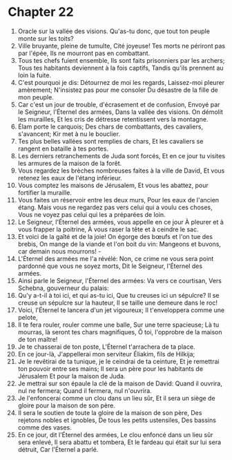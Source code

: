 # Chapter 22

1. Oracle sur la vallée des visions. Qu'as-tu donc, que tout ton peuple monte sur les toits?
2. Ville bruyante, pleine de tumulte, Cité joyeuse! Tes morts ne périront pas par l'épée, Ils ne mourront pas en combattant.
3. Tous tes chefs fuient ensemble, Ils sont faits prisonniers par les archers; Tous tes habitants deviennent à la fois captifs, Tandis qu'ils prennent au loin la fuite.
4. C'est pourquoi je dis: Détournez de moi les regards, Laissez-moi pleurer amèrement; N'insistez pas pour me consoler Du désastre de la fille de mon peuple.
5. Car c'est un jour de trouble, d'écrasement et de confusion, Envoyé par le Seigneur, l'Éternel des armées, Dans la vallée des visions. On démolit les murailles, Et les cris de détresse retentissent vers la montagne.
6. Élam porte le carquois; Des chars de combattants, des cavaliers, s'avancent; Kir met à nu le bouclier.
7. Tes plus belles vallées sont remplies de chars, Et les cavaliers se rangent en bataille à tes portes.
8. Les derniers retranchements de Juda sont forcés, Et en ce jour tu visites les armures de la maison de la forêt.
9. Vous regardez les brèches nombreuses faites à la ville de David, Et vous retenez les eaux de l'étang inférieur.
10. Vous comptez les maisons de Jérusalem, Et vous les abattez, pour fortifier la muraille.
11. Vous faites un réservoir entre les deux murs, Pour les eaux de l'ancien étang. Mais vous ne regardez pas vers celui qui a voulu ces choses, Vous ne voyez pas celui qui les a préparées de loin.
12. Le Seigneur, l'Éternel des armées, vous appelle en ce jour À pleurer et à vous frapper la poitrine, À vous raser la tête et à ceindre le sac.
13. Et voici de la gaîté et de la joie! On égorge des bœufs et l'on tue des brebis, On mange de la viande et l'on boit du vin: Mangeons et buvons, car demain nous mourrons! -
14. L'Éternel des armées me l'a révélé: Non, ce crime ne vous sera point pardonné que vous ne soyez morts, Dit le Seigneur, l'Éternel des armées.
15. Ainsi parle le Seigneur, l'Éternel des armées: Va vers ce courtisan, Vers Schebna, gouverneur du palais:
16. Qu'y a-t-il à toi ici, et qui as-tu ici, Que tu creuses ici un sépulcre? Il se creuse un sépulcre sur la hauteur, Il se taille une demeure dans le roc!
17. Voici, l'Éternel te lancera d'un jet vigoureux; Il t'enveloppera comme une pelote,
18. Il te fera rouler, rouler comme une balle, Sur une terre spacieuse; Là tu mourras, là seront tes chars magnifiques, Ô toi, l'opprobre de la maison de ton maître!
19. Je te chasserai de ton poste, L'Éternel t'arrachera de ta place.
20. En ce jour-là, J'appellerai mon serviteur Éliakim, fils de Hilkija;
21. Je le revêtirai de ta tunique, je le ceindrai de ta ceinture, Et je remettrai ton pouvoir entre ses mains; Il sera un père pour les habitants de Jérusalem Et pour la maison de Juda.
22. Je mettrai sur son épaule la clé de la maison de David: Quand il ouvrira, nul ne fermera; Quand il fermera, nul n'ouvrira.
23. Je l'enfoncerai comme un clou dans un lieu sûr, Et il sera un siège de gloire pour la maison de son père.
24. Il sera le soutien de toute la gloire de la maison de son père, Des rejetons nobles et ignobles, De tous les petits ustensiles, Des bassins comme des vases.
25. En ce jour, dit l'Éternel des armées, Le clou enfoncé dans un lieu sûr sera enlevé, Il sera abattu et tombera, Et le fardeau qui était sur lui sera détruit, Car l'Éternel a parlé.

